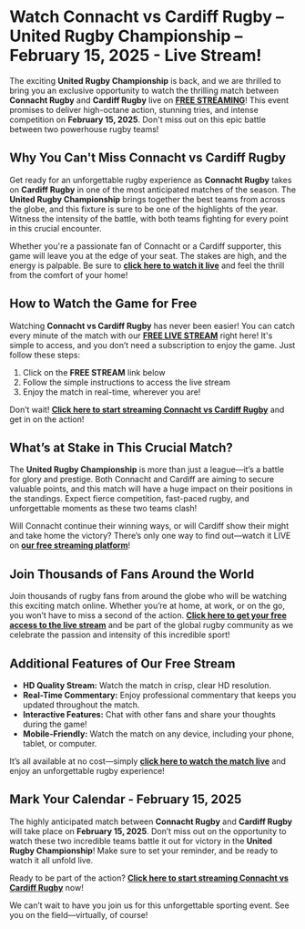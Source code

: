 # Watch Connacht vs Cardiff Rugby – United Rugby Championship – February 15, 2025 - Live Stream!

The exciting **United Rugby Championship** is back, and we are thrilled to bring you an exclusive opportunity to watch the thrilling match between **Connacht Rugby** and **Cardiff Rugby** live on [**FREE STREAMING**](https://tinyurl.com/livestreamfreeo?st=Connacht+vs+Cardiff+Rugby&si=ghc)! This event promises to deliver high-octane action, stunning tries, and intense competition on **February 15, 2025**. Don't miss out on this epic battle between two powerhouse rugby teams!

## Why You Can't Miss Connacht vs Cardiff Rugby

Get ready for an unforgettable rugby experience as **Connacht Rugby** takes on **Cardiff Rugby** in one of the most anticipated matches of the season. The **United Rugby Championship** brings together the best teams from across the globe, and this fixture is sure to be one of the highlights of the year. Witness the intensity of the battle, with both teams fighting for every point in this crucial encounter.

Whether you're a passionate fan of Connacht or a Cardiff supporter, this game will leave you at the edge of your seat. The stakes are high, and the energy is palpable. Be sure to [**click here to watch it live**](https://tinyurl.com/livestreamfreeo?st=Connacht+vs+Cardiff+Rugby&si=ghc) and feel the thrill from the comfort of your home!

## How to Watch the Game for Free

Watching **Connacht vs Cardiff Rugby** has never been easier! You can catch every minute of the match with our [**FREE LIVE STREAM**](https://tinyurl.com/livestreamfreeo?st=Connacht+vs+Cardiff+Rugby&si=ghc) right here! It's simple to access, and you don’t need a subscription to enjoy the game. Just follow these steps:

1. Click on the **FREE STREAM** link below
2. Follow the simple instructions to access the live stream
3. Enjoy the match in real-time, wherever you are!

Don’t wait! [**Click here to start streaming Connacht vs Cardiff Rugby**](https://tinyurl.com/livestreamfreeo?st=Connacht+vs+Cardiff+Rugby&si=ghc) and get in on the action!

## What’s at Stake in This Crucial Match?

The **United Rugby Championship** is more than just a league—it’s a battle for glory and prestige. Both Connacht and Cardiff are aiming to secure valuable points, and this match will have a huge impact on their positions in the standings. Expect fierce competition, fast-paced rugby, and unforgettable moments as these two teams clash!

Will Connacht continue their winning ways, or will Cardiff show their might and take home the victory? There’s only one way to find out—watch it LIVE on [**our free streaming platform**](https://tinyurl.com/livestreamfreeo?st=Connacht+vs+Cardiff+Rugby&si=ghc)!

## Join Thousands of Fans Around the World

Join thousands of rugby fans from around the globe who will be watching this exciting match online. Whether you’re at home, at work, or on the go, you won’t have to miss a second of the action. [**Click here to get your free access to the live stream**](https://tinyurl.com/livestreamfreeo?st=Connacht+vs+Cardiff+Rugby&si=ghc) and be part of the global rugby community as we celebrate the passion and intensity of this incredible sport!

## Additional Features of Our Free Stream

- **HD Quality Stream:** Watch the match in crisp, clear HD resolution.
- **Real-Time Commentary:** Enjoy professional commentary that keeps you updated throughout the match.
- **Interactive Features:** Chat with other fans and share your thoughts during the game!
- **Mobile-Friendly:** Watch the match on any device, including your phone, tablet, or computer.

It’s all available at no cost—simply [**click here to watch the match live**](https://tinyurl.com/livestreamfreeo?st=Connacht+vs+Cardiff+Rugby&si=ghc) and enjoy an unforgettable rugby experience!

## Mark Your Calendar - February 15, 2025

The highly anticipated match between **Connacht Rugby** and **Cardiff Rugby** will take place on **February 15, 2025**. Don’t miss out on the opportunity to watch these two incredible teams battle it out for victory in the **United Rugby Championship**! Make sure to set your reminder, and be ready to watch it all unfold live.

Ready to be part of the action? [**Click here to start streaming Connacht vs Cardiff Rugby**](https://tinyurl.com/livestreamfreeo?st=Connacht+vs+Cardiff+Rugby&si=ghc) now!

We can’t wait to have you join us for this unforgettable sporting event. See you on the field—virtually, of course!
